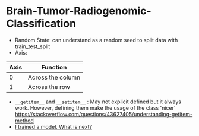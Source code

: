 # Brain-Tumor-Radiogenomic-Classification
* Random State: can understand as a random seed to split data with train_test_split
* Axis:

| Axis   | Function          |
| ------ | ----------------- |
| 0      | Across the column |
| 1      | Across the row    |

* `__getitem__` and `__setitem__` : May not explicit defined but it always work. However, defining them make the usage of the class 'nicer'  https://stackoverflow.com/questions/43627405/understanding-getitem-method
* [I trained a model. What is next?](https://us17.proxysite.com/process.php?d=00glaLmHf66YzI68wAUGzDYt9CuNytdzni4ENbXM2RQdGZpZuVTbIx85kmG0qi7%2FwaJWDwzVPU9o4PoNwewB%2Fqsd11HC72ZHZhFgrmSlbXUozbCCmWz2mmfM8UbusAtnWALL9bsMBxLrtp1cA9hausDrmyIzhB9Vgb6HVbwigQ%3D%3D&b=1)
 
